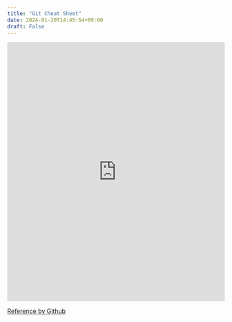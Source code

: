 ```yaml
---
title: "Git Cheat Sheet"
date: 2024-01-20T14:45:54+09:00
draft: False
---
```


<embed src="https://education.github.com/git-cheat-sheet-education.pdf" type="application/pdf" width="100%" height="600px" />

[Reference by Github](https://github.com/)


